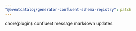 ```yaml
---
"@eventcatalog/generator-confluent-schema-registry": patch
---
```


chore(plugin): confluent message markdown updates
